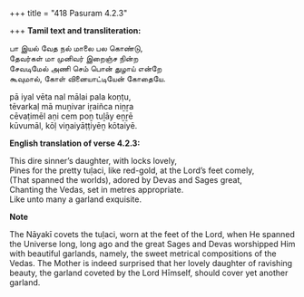 +++
title = "418 Pasuram 4.2.3"

+++
**Tamil text and transliteration:**

பா இயல் வேத நல் மாலை பல கொண்டு,  
தேவர்கள் மா முனிவர் இறைஞ்ச நின்ற  
சேவடிமேல் அணி செம் பொன் துழாய் என்றே  
கூவுமால், கோள் வினையாட்டியேன் கோதையே.

pā iyal vēta nal mālai pala koṇṭu,  
tēvarkaḷ mā muṉivar iṟaiñca niṉṟa  
cēvaṭimēl aṇi cem poṉ tuḻāy eṉṟē  
kūvumāl, kōḷ viṉaiyāṭṭiyēṉ kōtaiyē.

**English translation of verse 4.2.3:**

This dire sinner’s daughter, with locks lovely,  
Pines for the pretty tuḷaci, like red-gold, at the Lord’s feet comely,  
(That spanned the worlds), adored by Devas and Sages great,  
Chanting the Vedas, set in metres appropriate.  
Like unto many a garland exquisite.

**Note**

The Nāyakī covets the tuḷaci, worn at the feet of the Lord, when He spanned the Universe long, long ago and the great Sages and Devas worshipped Him with beautiful garlands, namely, the sweet metrical compositions of the Vedas. The Mother is indeed surprised that her lovely daughter of ravishing beauty, the garland coveted by the Lord Hīmself, should cover yet another garland.


